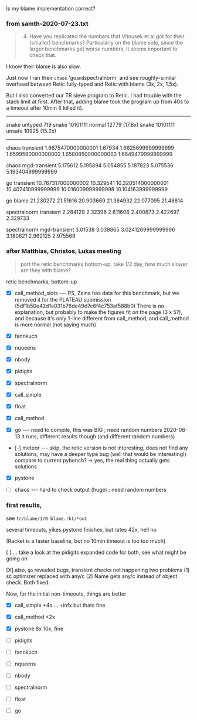 Is my blame implementation correct?

### from samth-2020-07-23.txt

> 4. Have you replicated the numbers that Vitousek et al got for their
> (smaller) benchmarks? Particularly on the blame side, since the larger
> benchmarks get worse numbers, it seems important to check that.

I know their blame is also slow.

Just now I ran their `chaos` 'go` and `spectralnorm` and see roughly-similar
overhead between Retic fully-typed and Retic with blame (3x, 2x, 1.5x).

But I also converted our TR sieve program to Retic. I had trouble with the
stack limit at first. After that, adding blame took the program up from 40s
to a timeout after 10min (I killed it).

- - -

snake untyped 719
snake 10101111 normal 12779 (17.8x)
snake 10101111 unsafe 10925 (15.2x)


- - -


chaos transient
1.6675470000000001
1.67934
1.6625699999999999
1.6599590000000002
1.6580850000000003
1.6649479999999999

chaos mgd-transient
5.175612
5.195894
5.054855
5.187823
5.075536
5.193404999999999


go transient
10.767317000000002
10.329541
10.320514000000001
10.402410999999999
10.016009999999998
10.104163999999999

go blame
21.230272
21.51616
20.903669
21.364932
22.077095
21.48814

spectralnorm transient
2.284129
2.32398
2.611606
2.400873
2.422697
2.329733

spectralnorm mgd-transient
3.01538
3.038865
3.0241269999999996
3.180621
2.962125
2.975569


### after Matthias, Christos, Lukas meeting

> port the retic benchmarks bottom-up, take 1/2 day, how much slower are
> they with blame?

retic benchmarks, bottom-up

- [X] call_method_slots --- PS, Zeina has data for this benchmark, but we
  removed it for the PLATEAU submission (5df1b50e42d1e031b76de49d7c6f4c753af588b0)
  There is no explanation,
   but probably to make the figures fit on the page (3 x 5?),
   and because it's only 1-line different from call_method,
   and call_method is more normal (not saying much)

- [X] fannkuch
- [X] nqueens
- [X] nbody
- [X] pidigits
- [X] spectralnorm
- [X] call_simple
- [X] float
- [X] call_method
- [X] go --- need to compile, this was BIG ; need random numbers
  2020-08-13 it runs, different results though (and different random numbers)
- [-] meteor --- skip, the retic version is not interesting, does not find any
  solutions, may have a deeper type bug (well that would be interesting!)
  compare to current pybench?
  -> yes, the real thing actually gets solutions
- [X] pystone
- [ ] chaos --- hard to check output (huge) ; need random numbers


### first results,

see `tr/blame/1/0-blame.rkt/*out`

several timeouts, yikes
pystone finishes, but rates 42x, hell no

(Racket is a faster baseline, but no 10min timeout is too too much)

[ ] ... take a look at the pidigits expanded code for both,
 see what might be going on

[X] also, `go` revealed bugs, transient checks not happening
  two problems (1) sc optimizer replaced with any/c (2) Name gets any/c
  instead of object check. Both fixed.

Now, for the initial non-timeouts, things are better

- [X] call_simple +4s ... +infx but thats fine
- [X] call_method <2x
- [X] pystone 8x 10x, fine

- [ ] pidigits
- [ ] fannkuch
- [ ] nqueens
- [ ] nbody
- [ ] spectralnorm
- [ ] float
- [ ] go

